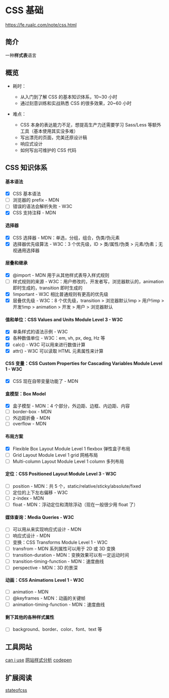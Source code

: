 # CSS 基础

https://fe.rualc.com/note/css.html

## 简介

一种**样式表**语言

## 概览

- 耗时：

  - 从入门到了解 CSS 的基本知识体系，10~30 小时
  - 通过刻意训练和实战熟悉 CSS 的很多效果，20~60 小时

- 难点：
  - CSS 本身的表达能力不足，想提高生产力还需要学习 Sass/Less 等额外工具（基本使用其实没多难）
  - 写出漂亮的页面，完美还原设计稿
  - 响应式设计
  - 如何写出可维护的 CSS 代码

## CSS 知识体系

#### 基本语法

- [x] CSS 基本语法
- [ ] 浏览器的 prefix - MDN
- [ ] 错误的语法会解析失败 - W3C
- [x] CSS 支持注释 - MDN

#### 选择器

- [x] CSS 选择器 - MDN：单选，分组，组合，伪类/伪元素
- [x] 选择器优先级算法 - W3C：3 个优先级，ID > 类/属性/伪类 > 元素/伪素；无视通用选择器

#### 层叠和继承

- [x] @import - MDN 用于从其他样式表导入样式规则
- [ ] 样式规则的来源 - W3C：用户修改的，开发者写，浏览器默认的，animation 即时生成的，transition 即时生成的
- [x] !important - W3C 相比普通规则有更高的优先级
- [x] 层叠优先级 - W3C：8 个优先级，transition > 浏览器默认!imp > 用户!imp > 开发!imp > animation > 开发 > 用户 > 浏览器默认

#### 值和单位：CSS Values and Units Module Level 3 - W3C

- [x] 单条样式的语法示例 - W3C
- [x] 各种数值单位 - W3C：em, vh, px, deg, Hz 等
- [x] calc() - W3C 可以用来进行数值计算
- [x] attr() - W3C 可以读取 HTML 元素属性来计算

#### CSS 变量：CSS Custom Properties for Cascading Variables Module Level 1 - W3C

- [x] CSS 现在自带变量功能了 - MDN

#### 盒模型：Box Model

- [x] 盒子模型 - MDN：4 个部分，外边距、边框、内边距、内容
- [ ] border-box - MDN
- [ ] 外边距折叠 - MDN
- [ ] overflow - MDN

#### 布局方案

- [x] Flexible Box Layout Module Level 1 flexbox 弹性盒子布局
- [ ] Grid Layout Module Level 1 grid 网格布局
- [ ] Multi-column Layout Module Level 1 column 多列布局

#### 定位：CSS Positioned Layout Module Level 3 - W3C

- [ ] position - MDN：共 5 个，static/relative/sticky/absolute/fixed
- [ ] 定位的上下左右偏移 - W3C
- [ ] z-index - MDN
- [ ] float - MDN：浮动定位和清除浮动（现在一般很少用 float 了）

#### 媒体查询：Media Queries - W3C

- [ ] 可以用从来实现响应式设计 - MDN
- [ ] 响应式设计 - MDN
- [ ] 变换：CSS Transforms Module Level 1 - W3C
- [ ] transfrom - MDN 系列属性可以用于 2D 或 3D 变换
- [ ] transition-duration - MDN：变换效果可以有一定运动时间
- [ ] transition-timing-function - MDN：速度曲线
- [ ] perspective - MDN：3D 的景深

#### 动画：CSS Animations Level 1 - W3C

- [ ] animation - MDN
- [ ] @keyframes - MDN：动画的关键帧
- [ ] animation-timing-function - MDN：速度曲线

#### 剩下其他的各种样式属性

- [ ] background、border、color、font、text 等

## 工具网站

[can i use](https://caniuse.com/)
[网站样式分析](https://cssstats.com/stats/?url=google.com)
[codepen](https://codepen.io/trending)

## 扩展阅读

[stateofcss](https://2019.stateofcss.com/tw/)

